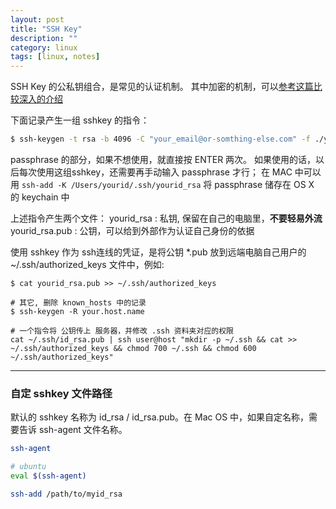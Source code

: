 ```yaml
---
layout: post
title: "SSH Key"
description: ""
category: linux
tags: [linux, notes]
---
```


SSH Key 的公私钥组合，是常见的认证机制。
其中加密的机制，可以[参考这篇比较深入的介绍](https://www.digitalocean.com/community/tutorials/understanding-the-ssh-encryption-and-connection-process)

下面记录产生一组 sshkey 的指令：

```bash
$ ssh-keygen -t rsa -b 4096 -C "your_email@or-somthing-else.com" -f ./yourid_rsa
```

passphrase 的部分，如果不想使用，就直接按 ENTER 两次。
如果使用的话，以后每次使用这组sshkey，还需要再手动输入 passphrase 才行；
在 MAC 中可以用 `ssh-add -K /Users/yourid/.ssh/yourid_rsa` 将 passphrase 储存在 OS X 的 keychain 中

上述指令产生两个文件： 
yourid_rsa : 私钥, 保留在自己的电脑里，__不要轻易外流__
yourid_rsa.pub : 公钥，可以给到外部作为认证自己身份的依据

使用 sshkey 作为 ssh连线的凭证，是将公钥 *.pub 放到远端电脑自己用户的 ~/.ssh/authorized_keys 文件中，例如:

```
$ cat yourid_rsa.pub >> ~/.ssh/authorized_keys

# 其它, 删除 known_hosts 中的记录
$ ssh-keygen -R your.host.name

# 一个指令将 公钥传上 服务器，并修改 .ssh 资料夹对应的权限
cat ~/.ssh/id_rsa.pub | ssh user@host "mkdir -p ~/.ssh && cat >> ~/.ssh/authorized_keys && chmod 700 ~/.ssh && chmod 600 ~/.ssh/authorized_keys"
```

---

### 自定 sshkey 文件路径

默认的 sshkey 名称为 id_rsa / id_rsa.pub。在 Mac OS 中，如果自定名称，需要告诉 ssh-agent 文件名称。

```bash
ssh-agent

# ubuntu
eval $(ssh-agent)

ssh-add /path/to/myid_rsa
```
